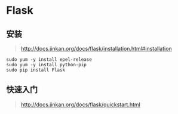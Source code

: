 # Flask

## 安装

> http://docs.jinkan.org/docs/flask/installation.html#installation

```
sudo yum -y install epel-release
sudo yum -y install python-pip
sudo pip install Flask
```
## 快速入门

> http://docs.jinkan.org/docs/flask/quickstart.html

